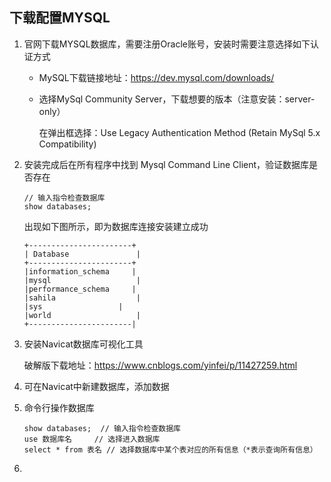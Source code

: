 ## 下载配置MYSQL

1. 官网下载MYSQL数据库，需要注册Oracle账号，安装时需要注意选择如下认证方式

   + MySQL下载链接地址：https://dev.mysql.com/downloads/

   + 选择MySql Community Server，下载想要的版本（注意安装：server-only）

     在弹出框选择：Use Legacy Authentication Method (Retain MySql 5.x Compatibility)

     

2. 安装完成后在所有程序中找到 Mysql Command Line Client，验证数据库是否存在

   ```
   // 输入指令检查数据库
   show databases;
   ```

   出现如下图所示，即为数据库连接安装建立成功

   ```
   +-----------------------+
   | Database				|
   +-----------------------+
   |information_schema     |
   |mysql					|
   |performance_schema     |
   |sahila					|
   |sys					|
   |world					|
   +-----------------------|
   ```

3. 安装Navicat数据库可视化工具

   破解版下载地址：https://www.cnblogs.com/yinfei/p/11427259.html

4. 可在Navicat中新建数据库，添加数据

5. 命令行操作数据库

   ```
   show databases;	// 输入指令检查数据库
   use 数据库名     // 选择进入数据库
   select * from 表名 // 选择数据库中某个表对应的所有信息（*表示查询所有信息）
   ```

   

6. 

   

